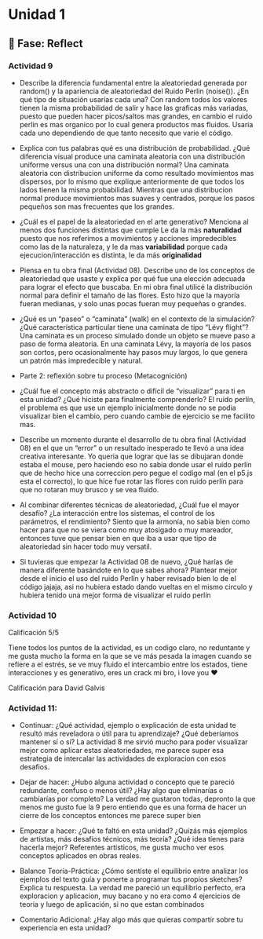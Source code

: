 # Unidad 1

## 🤔 Fase: Reflect

### Actividad 9
- Describe la diferencia fundamental entre la aleatoriedad generada por random() y la apariencia de aleatoriedad del Ruido Perlin (noise()). ¿En qué tipo de situación usarías cada una?
  Con random todos los valores tienen la misma probabilidad de salir y hace las graficas más variadas, puesto que pueden hacer picos/saltos mas grandes, en cambio el ruido perlin es mas organico por lo cual genera productos mas fluidos. Usaria cada uno dependiendo de que tanto necesito que varie el código.
  
- Explica con tus palabras qué es una distribución de probabilidad. ¿Qué diferencia visual produce una caminata aleatoria con una distribución uniforme versus una con una distribución normal?
  Una caminata aleatoria con distribucion uniforme da como resultado movimientos mas dispersos, por lo mismo que explique anteriormente de que todos los lados tienen la misma probabilidad. Mientras que una distribucion normal produce movimientos mas suaves y centrados, porque los pasos pequeños son mas frecuentes que los grandes.
  
- ¿Cuál es el papel de la aleatoriedad en el arte generativo? Menciona al menos dos funciones distintas que cumple
  Le da la más **naturalidad** puesto que nos referimos a movimientos y acciones impredecibles como las de la naturaleza, y le da mas **variabilidad** porque cada ejecucion/interacción es distinta, le da más **originalidad**
  
- Piensa en tu obra final (Actividad 08). Describe uno de los conceptos de aleatoriedad que usaste y explica por qué fue una elección adecuada para lograr el efecto que buscaba.
  En mi obra final utilicé la distribución normal para definir el tamaño de las flores. Esto hizo que la mayoría fueran medianas, y solo unas pocas fueran muy pequeñas o grandes. 
  
- ¿Qué es un “paseo” o “caminata” (walk) en el contexto de la simulación? ¿Qué característica particular tiene una caminata de tipo “Lévy flight”?
  Una caminata es un proceso simulado donde un objeto se mueve paso a paso de forma aleatoria. En una caminata Lévy, la mayoría de los pasos son cortos, pero ocasionalmente hay pasos muy largos, lo que genera un patrón más impredecible y natural.
  
- Parte 2: reflexión sobre tu proceso (Metacognición)

- ¿Cuál fue el concepto más abstracto o difícil de “visualizar” para ti en esta unidad? ¿Qué hiciste para finalmente comprenderlo?
  El ruido perlín, el problema es que use un ejemplo inicialmente donde no se podia visualizar bien el cambio, pero cuando cambie de ejercicio se me facilito mas.
  
- Describe un momento durante el desarrollo de tu obra final (Actividad 08) en el que un “error” o un resultado inesperado te llevó a una idea creativa interesante.
  Yo queria que lograr que las se dibujaran donde estaba el mouse, pero haciendo eso no sabia donde usar el ruido perlín que de hecho hice una correccion pero pegue el codigo mal (en el p5.js esta el correcto), lo que hice fue rotar las flores con ruido perlín para que no rotaran muy brusco y se vea fluido.


  

- Al combinar diferentes técnicas de aleatoriedad, ¿Cuál fue el mayor desafío? ¿La interacción entre los sistemas, el control de los parámetros, el rendimiento?
  Siento que la armonía, no sabia bien como hacer para que no se viera como muy atosigado o muy mareador, entonces tuve que pensar bien en que iba a usar que tipo de aleatoriedad sin hacer todo muy versatil.
  
- Si tuvieras que empezar la Actividad 08 de nuevo, ¿Qué harías de manera diferente basándote en lo que sabes ahora?
  Plantear mejor desde el inicio el uso del ruido Perlín y haber revisado bien lo de el código jajaja, asi no hubiera estado dando vueltas en el mismo circulo y hubiera tenido una mejor forma de visualizar el ruido perlín
### Actividad 10

Calificación 5/5

Tiene todos los puntos de la actividad, es un codigo claro, no reduntante y me gusta mucho la forma en la que se ve más pesada la imagen cuando se refiere a el estrés, se ve muy fluido el intercambio entre los estados, tiene interacciones y es generativo, eres un crack mi bro, i love you ❤️

Calificación para David Galvis

### Actividad 11: 

- Continuar: ¿Qué actividad, ejemplo o explicación de esta unidad te resultó más reveladora o útil para tu aprendizaje? ¿Qué deberíamos mantener sí o sí?
  La actividad 8 me sirvió mucho para poder visualizar mejor como aplicar estas aleatoriedades, me parece super esa estrategia de intercalar las actividades de exploracion con esos desafios.
  
- Dejar de hacer: ¿Hubo alguna actividad o concepto que te pareció redundante, confuso o menos útil? ¿Hay algo que eliminarías o cambiarías por completo?
  La verdad me gustaron todas, depronto la que menos me gusto fue la 9 pero entiendo que es una forma de hacer un cierre de los conceptos entonces me parece super bien
  
- Empezar a hacer: ¿Qué te faltó en esta unidad? ¿Quizás más ejemplos de artistas, más desafíos técnicos, más teoría? ¿Qué idea tienes para hacerla mejor?
  Referentes artisticos, me gusta mucho ver esos conceptos aplicados en obras reales.
  
- Balance Teoría-Práctica: ¿Cómo sentiste el equilibrio entre analizar los ejemplos del texto guía y ponerte a programar tus propios sketches? Explica tu respuesta.
  La verdad me pareció un equilibrio perfecto, era exploracion y aplicacion, muy bacano y no era como 4 ejercicios de teoria y luego de aplicación, si no que estan combinados
  
- Comentario Adicional: ¿Hay algo más que quieras compartir sobre tu experiencia en esta unidad?
